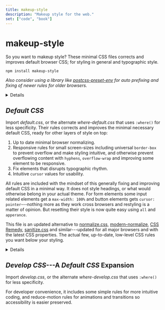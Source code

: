 ```yaml
---
title: makeup-style
description: "Makeup style for the web."
set: ["code", "book"]
---
```


# makeup-style

So you want to makeup style? These minimal CSS files corrects and improves default browser CSS; for styling in general and typographic style.

```
npm install makeup-style
```

*Also consider using a library like [postcss-preset-env][ppe] for auto prefixing and fixing of newer rules for older browsers.*

<Details>
<em slot="summary">Import examples</em>

*The files are exported from "package.json" as [ESM](https://developer.mozilla.org/en-US/docs/Web/JavaScript/Guide/Modules). The actual files are located in the "src" folder if you need the real path.*

```javascript
import "makeup-style/default.css";
import "makeup-style/develop.css";
```

Alternative files that use `:where()` for less specificity:

```javascript
import "makeup-style/where-default.css";
import "makeup-style/where-develop.css";
```

CSS import (via postcss-import or Lightning CSS):

```css
@import "makeup-style/default.css";
@import "makeup-style/develop.css";
/* Alt. files */
@import "makeup-style/where-default.css";
@import "makeup-style/where-develop.css";
```

</Details>

## *Default CSS*

Import *default.css*, or the alternate *where-default.css* that uses `:where()` for less specificity.
Their rules corrects and improves the minimal necessary default CSS, ready for other layers of style on top:

1. Up to date minimal browser normalizing.
2. Responsive rules for small screen-sizes including universal `border-box` to prevent overflow and make styling intuitive, and otherwise prevent overflowing content with `hyphens`, `overflow-wrap` and improving some element to be responsive.
3. Fix elements that disrupts typographic rhythm.
4. Intuitive `cursor` values for usability.

All rules are included with the mindset of this generally fixing and improving default CSS in a minimal way. It does not style headings, or what would otherwise belong in your actual theme. For form elements some input related elements get a `max-width: 100%` and button elements gets `cursor: pointer`---nothing more as they work cross browsers and restyling is a matter of opinion. But resetting their style is now quite easy using `all` and `apperance`.

This file is an updated alternative to
[normalize.css][nc],
[modern-normalize][mn],
[CSS Remedy][cr],
[sanitize.css][sc] and similar---updated for all major browsers and with the latest CSS properties.
The actual few, up-to-date, low-level CSS rules you want below your styling.

<Details>
<em slot="summary">Notes & Tips</em>

1. Margin for `<body>` is not removed. So you usually also want to style `body { margin: 0; }`.

2. To allow browsers to auto hyphenate words when text wraps, `hyphens: auto` is applied. It is not accompanied by [rules to control auto-hyphens](https://clagnut.com/blog/2395). `hyphens: manual` may be set (for some elements) on wider viewports and/or for advanced content creators who knows the [`shy` HTML entity](https://developer.mozilla.org/en-US/docs/Web/CSS/hyphens#suggesting_line_break_opportunities).

3. `code, kbd, samp, sub, sup` are styled to not affect line-heights. If they are used as block-level elements though, they will be short in height since their `line-height` is adjusted. E.g., if their direct parent uses `grid` or `flex`. The solution is to redo your HTML structure (perhaps it can be more semantic?), or restyle `line-height` for these elements in this context.

4. If `font-size` for `code, kbd, samp, pre` is defined, but not `font-family`, and no parent is styled with `font-size`, then browsers will not compute the `font-size` for these elements intuitively (e.g., with default browser settings, `1em` would be computed to `13px` instead of `16px`).

	Fix by defining before mentioned, or by `code, kbd, samp, pre { font-family: monospace, monospace; }` (this is not defined by default because of it's sideeffect of initially increasing their font-sizes).

5. `<hr>` 'border' uses `height` and `background` for a nicer border. This makes it easy to adjust and extend:

	```css
	hr {
		/* Gradient border */
		background-image: linear-gradient(90deg, red, blue);
		/* Change size */
		background-size: 5em 2px;
		/* Change position */
		background-position: left center;
		/* Change spacing */
		height: 2em;
	}
	```

6. Check browser support for properties `hyphens` and `all`, and consider automating fallbacks and polyfill with [postcss-preset-env][ppe] or similar.

</Details>

## *Develop CSS*---A <cite>Default CSS</cite> Expansion

Import *develop.css*, or the alternate *where-develop.css* that uses `:where()` for less specificity.

For developer convenience, it includes some simple rules for more intuitive coding, and reduce-motion rules for animations and transitions so accessibility is easier preserved.


[amcr]: https://piccalil.li/blog/a-modern-css-reset/
[cc]: https://cube.fyi/
[cr]: https://github.com/jensimmons/cssremedy
[mn]: https://github.com/sindresorhus/modern-normalize
[mccr]: https://www.joshwcomeau.com/css/custom-css-reset/
[nc]: https://github.com/necolas/normalize.css/
[op]: https://open-props.style/
[sc]: https://github.com/csstools/sanitize.css
[ppe]: https://github.com/csstools/postcss-plugins/tree/main/plugin-packs/postcss-preset-env

<script>
 	import Details from "/src/lib/Details.svelte";
</script>
